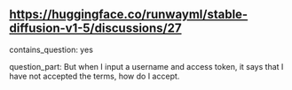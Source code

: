 ## https://huggingface.co/runwayml/stable-diffusion-v1-5/discussions/27

contains_question: yes

question_part: But when I input a username and access token, it says that I have not accepted the terms, how do I accept.